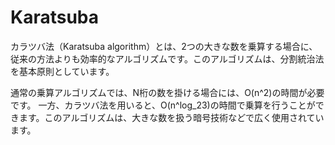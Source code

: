 # Karatsuba

カラツバ法（Karatsuba algorithm）とは、2つの大きな数を乗算する場合に、従来の方法よりも効率的なアルゴリズムです。このアルゴリズムは、分割統治法を基本原則としています。

通常の乗算アルゴリズムでは、N桁の数を掛ける場合には、O(n^2)の時間が必要です。
一方、カラツバ法を用いると、O(n^log_23)の時間で乗算を行うことができます。このアルゴリズムは、大きな数を扱う暗号技術などで広く使用されています。